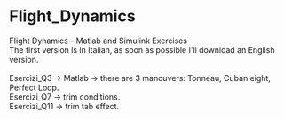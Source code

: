 # Flight_Dynamics
FIight Dynamics - Matlab and Simulink Exercises\
The first version is in Italian, as soon as possible I'll download an English version.\
\
Esercizi_Q3 -> Matlab -> there are 3 manouvers: Tonneau, Cuban eight, Perfect Loop.\
Esercizi_Q7 -> trim conditions.\
Esercizi_Q11 -> trim tab effect.
